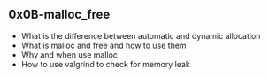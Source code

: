 ## 0x0B-malloc_free
- What is the difference between automatic and dynamic allocation
- What is malloc and free and how to use them
- Why and when use malloc
- How to use valgrind to check for memory leak
